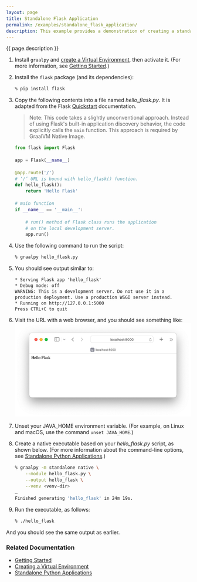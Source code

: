 ```yaml
---
layout: page
title: Standalone Flask Application
permalink: /examples/standalone_flask_application/
description: This example provides a demonstration of creating a standalone [Flask](https://flask.palletsprojects.com/en/3.0.x/) application, using GraalVM Native Image.
---
```

{{ page.description }}

1. Install `graalpy` and [create a Virtual Environment](/guides/creating_a_virtual_environment/), then activate it. 
(For more information, see [Getting Started](/getting_started/).)

2. Install the `flask` package (and its dependencies):

    ```bash
    % pip install flask
    ```

3. Copy the following contents into a file named _hello\_flask.py_. 
It is adapted from the Flask [Quickstart](https://flask.palletsprojects.com/en/3.0.x/quickstart/) documentation.
    >Note: This code takes a slightly unconventional approach.
    Instead of using Flask's built-in application discovery behavior, the code explicitly calls the `main` function.
    This approach is required by GraalVM Native Image.

    ```python
    from flask import Flask
      
    app = Flask(__name__)
      
    @app.route('/')
    # ‘/’ URL is bound with hello_flask() function.
    def hello_flask():
        return 'Hello Flask'
      
    # main function
    if __name__ == '__main__':
      
        # run() method of Flask class runs the application
        # on the local development server.
        app.run()
    ```

4. Use the following command to run the script:

    ```bash
    % graalpy hello_flask.py
    ```

5. You should see output similar to:

    ```
    * Serving Flask app 'hello_flask'
    * Debug mode: off
    WARNING: This is a development server. Do not use it in a production deployment. Use a production WSGI server instead.
    * Running on http://127.0.0.1:5000
    Press CTRL+C to quit
    ```

6. Visit the URL with a web browser, and you should see something like:
![Hello Flask](assets/Hello_Flask.png)

7. Unset your JAVA_HOME environment variable. 
(For example, on Linux and macOS, use the command `unset JAVA_HOME`.)

8. Create a native executable based on your _hello\_flask.py_ script, as shown below.
(For more information about the command-line options, see [Standalone Python Applications](/reference/standalone-applications/).)

    ```bash
    % graalpy -m standalone native \
        --module hello_flask.py \
        --output hello_flask \
        --venv <venv-dir>
    …
    Finished generating 'hello_flask' in 24m 19s.
    ```

8. Run the executable, as follows:
    ```bash
    % ./hello_flask
    ```
And you should see the same output as earlier.

### Related Documentation
* [Getting Started](/getting_started/)
* [Creating a Virtual Environment](/guides/creating_a_virtual_environment/)
* [Standalone Python Applications](/reference/standalone-applications/)